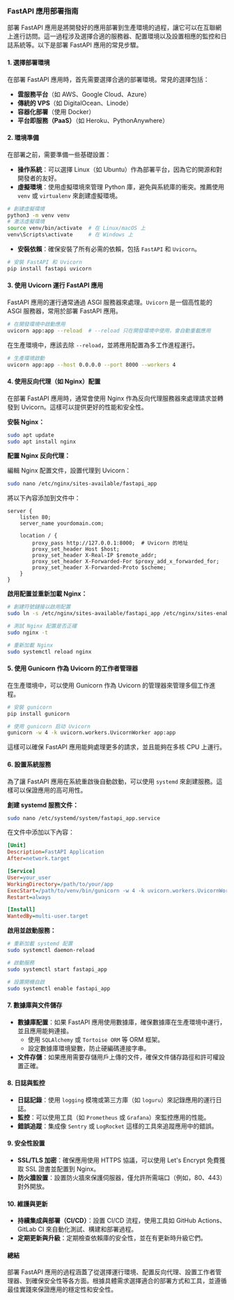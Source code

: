 ### **FastAPI 應用部署指南**

部署 FastAPI 應用是將開發好的應用部署到生產環境的過程，讓它可以在互聯網上進行訪問。這一過程涉及選擇合適的服務器、配置環境以及設置相應的監控和日誌系統等。以下是部署 FastAPI 應用的常見步驟。

#### **1. 選擇部署環境**

在部署 FastAPI 應用時，首先需要選擇合適的部署環境。常見的選擇包括：

- **雲服務平台**（如 AWS、Google Cloud、Azure）
- **傳統的 VPS**（如 DigitalOcean、Linode）
- **容器化部署**（使用 Docker）
- **平台即服務（PaaS）**（如 Heroku、PythonAnywhere）

#### **2. 環境準備**

在部署之前，需要準備一些基礎設置：

- **操作系統**：可以選擇 Linux（如 Ubuntu）作為部署平台，因為它的開源和對開發者的友好。
- **虛擬環境**：使用虛擬環境來管理 Python 庫，避免與系統庫的衝突。推薦使用 `venv` 或 `virtualenv` 來創建虛擬環境。

```bash
# 創建虛擬環境
python3 -m venv venv
# 激活虛擬環境
source venv/bin/activate  # 在 Linux/macOS 上
venv\Scripts\activate     # 在 Windows 上
```

- **安裝依賴**：確保安裝了所有必需的依賴，包括 `FastAPI` 和 `Uvicorn`。

```bash
# 安裝 FastAPI 和 Uvicorn
pip install fastapi uvicorn
```

#### **3. 使用 Uvicorn 運行 FastAPI 應用**

FastAPI 應用的運行通常通過 ASGI 服務器來處理。`Uvicorn` 是一個高性能的 ASGI 服務器，常用於部署 FastAPI 應用。

```bash
# 在開發環境中啟動應用
uvicorn app:app --reload  # --reload 只在開發環境中使用，會自動重載應用
```

在生產環境中，應該去除 `--reload`，並將應用配置為多工作進程運行。

```bash
# 生產環境啟動
uvicorn app:app --host 0.0.0.0 --port 8000 --workers 4
```

#### **4. 使用反向代理（如 Nginx）配置**

在部署 FastAPI 應用時，通常會使用 Nginx 作為反向代理服務器來處理請求並轉發到 Uvicorn。這樣可以提供更好的性能和安全性。

**安裝 Nginx：**

```bash
sudo apt update
sudo apt install nginx
```

**配置 Nginx 反向代理：**

編輯 Nginx 配置文件，設置代理到 Uvicorn：

```bash
sudo nano /etc/nginx/sites-available/fastapi_app
```

將以下內容添加到文件中：

```nginx
server {
    listen 80;
    server_name yourdomain.com;

    location / {
        proxy_pass http://127.0.0.1:8000;  # Uvicorn 的地址
        proxy_set_header Host $host;
        proxy_set_header X-Real-IP $remote_addr;
        proxy_set_header X-Forwarded-For $proxy_add_x_forwarded_for;
        proxy_set_header X-Forwarded-Proto $scheme;
    }
}
```

**啟用配置並重新加載 Nginx：**

```bash
# 創建符號鏈接以啟用配置
sudo ln -s /etc/nginx/sites-available/fastapi_app /etc/nginx/sites-enabled/

# 測試 Nginx 配置是否正確
sudo nginx -t

# 重新加載 Nginx
sudo systemctl reload nginx
```

#### **5. 使用 Gunicorn 作為 Uvicorn 的工作者管理器**

在生產環境中，可以使用 Gunicorn 作為 Uvicorn 的管理器來管理多個工作進程。

```bash
# 安裝 gunicorn
pip install gunicorn

# 使用 gunicorn 启动 Uvicorn
gunicorn -w 4 -k uvicorn.workers.UvicornWorker app:app
```

這樣可以確保 FastAPI 應用能夠處理更多的請求，並且能夠在多核 CPU 上運行。

#### **6. 設置系統服務**

為了讓 FastAPI 應用在系統重啟後自動啟動，可以使用 `systemd` 來創建服務。這樣可以保證應用的高可用性。

**創建 systemd 服務文件：**

```bash
sudo nano /etc/systemd/system/fastapi_app.service
```

在文件中添加以下內容：

```ini
[Unit]
Description=FastAPI Application
After=network.target

[Service]
User=your_user
WorkingDirectory=/path/to/your/app
ExecStart=/path/to/venv/bin/gunicorn -w 4 -k uvicorn.workers.UvicornWorker app:app
Restart=always

[Install]
WantedBy=multi-user.target
```

**啟用並啟動服務：**

```bash
# 重新加載 systemd 配置
sudo systemctl daemon-reload

# 啟動服務
sudo systemctl start fastapi_app

# 設置開機自啟
sudo systemctl enable fastapi_app
```

#### **7. 數據庫與文件儲存**

- **數據庫配置**：如果 FastAPI 應用使用數據庫，確保數據庫在生產環境中運行，並且應用能夠連接。
  - 使用 `SQLAlchemy` 或 `Tortoise ORM` 等 ORM 框架。
  - 設定數據庫環境變數，防止硬編碼連接字串。
- **文件存儲**：如果應用需要存儲用戶上傳的文件，確保文件儲存路徑和許可權設置正確。

#### **8. 日誌與監控**

- **日誌記錄**：使用 `logging` 模塊或第三方庫（如 `loguru`）來記錄應用的運行日誌。
- **監控**：可以使用工具（如 `Prometheus` 或 `Grafana`）來監控應用的性能。
- **錯誤追蹤**：集成像 `Sentry` 或 `LogRocket` 這樣的工具來追蹤應用中的錯誤。

#### **9. 安全性設置**

- **SSL/TLS 加密**：確保應用使用 HTTPS 協議，可以使用 Let's Encrypt 免費獲取 SSL 證書並配置到 Nginx。
- **防火牆設置**：設置防火牆來保護伺服器，僅允許所需端口（例如，80、443）對外開放。

#### **10. 維護與更新**

- **持續集成與部署（CI/CD）**：設置 CI/CD 流程，使用工具如 GitHub Actions、GitLab CI 來自動化測試、構建和部署過程。
- **定期更新與升級**：定期檢查依賴庫的安全性，並在有更新時升級它們。

#### **總結**

部署 FastAPI 應用的過程涵蓋了從選擇運行環境、配置反向代理、設置工作者管理器、到確保安全性等各方面。根據具體需求選擇適合的部署方式和工具，並遵循最佳實踐來保證應用的穩定性和安全性。